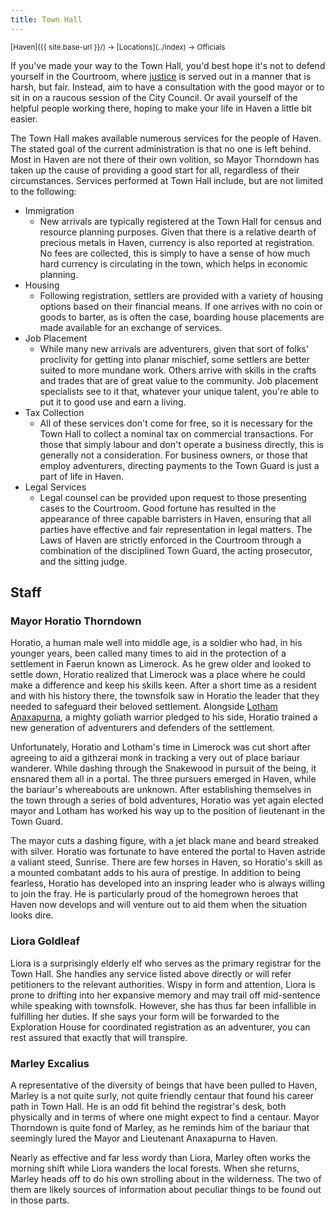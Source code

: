 ```yaml
---
title: Town Hall
---
```


<span style="font-size:smaller;">
  [Haven]({{ site.base-url }}/) -> [Locations](../index) -> Officials
</span>

If you've made your way to the Town Hall, you'd best hope it's not to defend yourself in the Courtroom, where [justice](../../general/laws_of_haven) is served out in a manner that is harsh, but fair.  Instead, aim to have a consultation with the good mayor or to sit in on a raucous session of the City Council.  Or avail yourself of the helpful people working there, hoping to make your life in Haven a little bit easier.

The Town Hall makes available numerous services for the people of Haven.  The stated goal of the current administration is that no one is left behind.  Most in Haven are not there of their own volition, so Mayor Thorndown has taken up the cause of providing a good start for all, regardless of their circumstances.  Services performed at Town Hall include, but are not limited to the following:

* Immigration
  * New arrivals are typically registered at the Town Hall for census and resource planning purposes.  Given that there is a relative dearth of precious metals in Haven, currency is also reported at registration.  No fees are collected, this is simply to have a sense of how much hard currency is circulating in the town, which helps in economic planning.
* Housing
  * Following registration, settlers are provided with a variety of housing options based on their financial means.  If one arrives with no coin or goods to barter, as is often the case, boarding house placements are made available for an exchange of services.
* Job Placement
  * While many new arrivals are adventurers, given that sort of folks' proclivity for getting into planar mischief, some settlers are better suited to more mundane work.  Others arrive with skills in the crafts and trades that are of great value to the community.  Job placement specialists see to it that, whatever your unique talent, you're able to put it to good use and earn a living.
* Tax Collection
  * All of these services don't come for free, so it is necessary for the Town Hall to collect a nominal tax on commercial transactions.  For those that simply labour and don't operate a business directly, this is generally not a consideration.  For business owners, or those that employ adventurers, directing payments to the Town Guard is just a part of life in Haven.
* Legal Services
  * Legal counsel can be provided upon request to those presenting cases to the Courtroom.  Good fortune has resulted in the appearance of three capable barristers in Haven, ensuring that all parties have effective and fair representation in legal matters.  The Laws of Haven are strictly enforced in the Courtroom through a combination of the disciplined Town Guard, the acting prosecutor, and the sitting judge.

## Staff

### Mayor Horatio Thorndown

Horatio, a human male well into middle age, is a soldier who had, in his younger years, been called many times to aid in the protection of a settlement in Faerun known as Limerock.  As he grew older and looked to settle down, Horatio realized that Limerock was a place where he could make a difference and keep his skills keen.  After a short time as a resident and with his history there, the townsfolk saw in Horatio the leader that they needed to safeguard their beloved settlement.  Alongside [Lotham Anaxapurna](./guardhouse#lieutenant-lotham-anaxapurna), a mighty goliath warrior pledged to his side, Horatio trained a new generation of adventurers and defenders of the settlement.

Unfortunately, Horatio and Lotham's time in Limerock was cut short after agreeing to aid a githzerai monk in tracking a very out of place bariaur wanderer.  While dashing through the Snakewood in pursuit of the being, it ensnared them all in a portal.  The three pursuers emerged in Haven, while the bariaur's whereabouts are unknown.  After establishing themselves in the town through a series of bold adventures, Horatio was yet again elected mayor and Lotham has worked his way up to the position of lieutenant in the Town Guard.

The mayor cuts a dashing figure, with a jet black mane and beard streaked with silver.  Horatio was fortunate to have entered the portal to Haven astride a valiant steed, Sunrise.  There are few horses in Haven, so Horatio's skill as a mounted combatant adds to his aura of prestige.  In addition to being fearless, Horatio has developed into an inspring leader who is always willing to join the fray.  He is particularly proud of the homegrown heroes that Haven now develops and will venture out to aid them when the situation looks dire.

### Liora Goldleaf

Liora is a surprisingly elderly elf who serves as the primary registrar for the Town Hall.  She handles any service listed above directly or will refer petitioners to the relevant authorities.  Wispy in form and attention, Liora is prone to drifting into her expansive memory and may trail off mid-sentence while speaking with townsfolk.  However, she has thus far been infallible in fulfilling her duties.  If she says your form will be forwarded to the Exploration House for coordinated registration as an adventurer, you can rest assured that exactly that will transpire.

### Marley Excalius

A representative of the diversity of beings that have been pulled to Haven, Marley is a not quite surly, not quite friendly centaur that found his career path in Town Hall.  He is an odd fit behind the registrar's desk, both physically and in terms of where one might expect to find a centaur.  Mayor Thorndown is quite fond of Marley, as he reminds him of the bariaur that seemingly lured the Mayor and Lieutenant Anaxapurna to Haven.

Nearly as effective and far less wordy than Liora, Marley often works the morning shift while Liora wanders the local forests.  When she returns, Marley heads off to do his own strolling about in the wilderness.  The two of them are likely sources of information about peculiar things to be found out in those parts.
